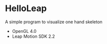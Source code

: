 HelloLeap
=========

A simple program to visualize one hand skeleton
  
  * OpenGL 4.0
  * Leap Motion SDK 2.2
